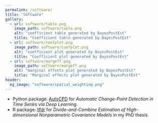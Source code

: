 ```yaml
---
permalink: /software/
title: "Software"
gallery:
  - url: software/table.png
    image_path: software/table.png
    alt: "coefficient table generated by BayesPostEst"
    title: "Coefficient table generated by BayesPostEst"
  - url: software/coefplot.png
    image_path: software/coefplot.png
    alt: "coefficient plot generated by BayesPostEst"
    title: "Coefficient plot generated by BayesPostEst"
  - url: software/margeff.png
    image_path: software/margeff.png
    alt: "marginal effects plot generated by BayesPostEst"
    title: "Marginal effects plot generated by BayesPostEst"
header:
  og_image: "software/spatial_weighting.png"
---
```



- Python package: [AutoCPD](https://pypi.org/project/autocpd/) for *Automatic Change-Point Detection in Time Series via Deep Learning*.
- R package: [llfdr](https://github.com/Jieli12/llfdr) for *Divide-and-Combine Estimation of High-dimensional Nonparametric Covariance Models* in my PhD thesis.
